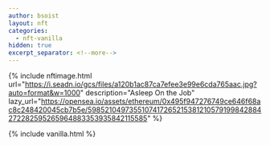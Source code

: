 ```yaml
---
author: bsoist
layout: nft
categories:
  - nft-vanilla
hidden: true
excerpt_separator: <!--more-->
---
```

{% include nftimage.html 
url="https://i.seadn.io/gcs/files/a120b1ac87ca7efee3e99e6cda765aac.jpg?auto=format&w=1000"
description="Asleep On the Job"
lazy_url="https://opensea.io/assets/ethereum/0x495f947276749ce646f68ac8c248420045cb7b5e/5985210497355107417265215381210579199842884272282595265964883353935842115585"
%}


<!--more-->
{% include vanilla.html %}
